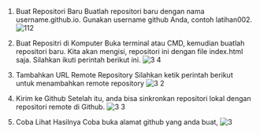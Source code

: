 1. Buat Repositori Baru
Buatlah repositori baru dengan nama username.github.io. Gunakan username github Anda, contoh latihan002.
![112](https://user-images.githubusercontent.com/46733947/51657491-b369dd00-1fd7-11e9-9dc1-4aa9ecc3c7df.png)

2. Buat Repositri di Komputer
Buka terminal atau CMD, kemudian buatlah repositori baru. Kita akan mengisi, repositori ini dengan file index.html saja. Silahkan ikuti perintah berikut ini.
![3 4](https://user-images.githubusercontent.com/46733947/51658245-ffb61c80-1fd9-11e9-9f8a-28245f7ee9bb.png)



3. Tambahkan URL Remote Repository
Silahkan ketik perintah berikut untuk menambahkan remote repository
![3 2](https://user-images.githubusercontent.com/46733947/51658003-245dc480-1fd9-11e9-95bd-dafc751ddf76.png)


4. Kirim ke Github
Setelah itu, anda bisa sinkronkan repositori lokal dengan repositori remote di Github.
![3 3](https://user-images.githubusercontent.com/46733947/51658073-6a1a8d00-1fd9-11e9-8083-8a37637736bf.png)



5. Coba Lihat Hasilnya
Coba buka alamat github yang anda buat, 
![3](https://user-images.githubusercontent.com/46733947/51658132-a3eb9380-1fd9-11e9-96c1-92ee5e6a046a.png)





